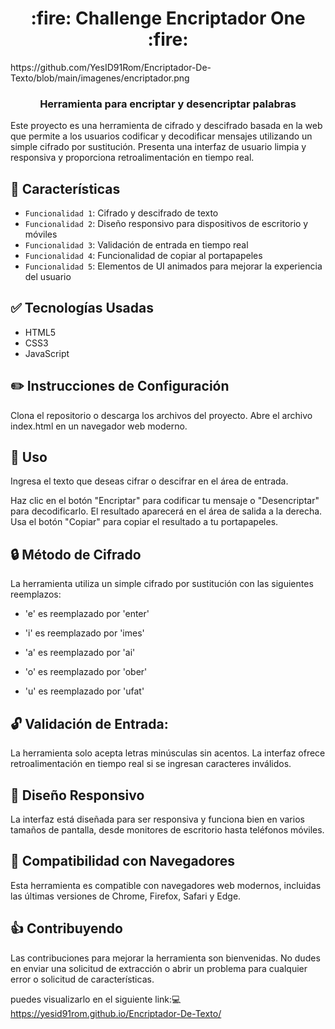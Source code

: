 <h1 align="center"> :fire: Challenge Encriptador One :fire: </h1>
https://github.com/YesID91Rom/Encriptador-De-Texto/blob/main/imagenes/encriptador.png

<h3 align="center">
Herramienta para encriptar y desencriptar palabras </h3>

Este proyecto es una herramienta de cifrado y descifrado basada en la web que permite a los usuarios codificar y decodificar mensajes utilizando un simple cifrado por sustitución. Presenta una interfaz de usuario limpia y responsiva y proporciona retroalimentación en tiempo real.

## :hammer: Características
- `Funcionalidad 1`: Cifrado y descifrado de texto
- `Funcionalidad 2`: Diseño responsivo para dispositivos de escritorio y móviles
- `Funcionalidad 3`: Validación de entrada en tiempo real
- `Funcionalidad 4`: Funcionalidad de copiar al portapapeles
- `Funcionalidad 5`: Elementos de UI animados para mejorar la experiencia del usuario

## :white_check_mark: Tecnologías Usadas 
- HTML5
- CSS3
- JavaScript 


## :pencil2: Instrucciones de Configuración</h4>
Clona el repositorio o descarga los archivos del proyecto.
Abre el archivo index.html en un navegador web moderno.

## :bookmark_tabs: Uso
Ingresa el texto que deseas cifrar o descifrar en el área de entrada.

Haz clic en el botón "Encriptar" para codificar tu mensaje o "Desencriptar" para decodificarlo.
El resultado aparecerá en el área de salida a la derecha.
Usa el botón "Copiar" para copiar el resultado a tu portapapeles.

## :lock: Método de Cifrado
La herramienta utiliza un simple cifrado por sustitución con las siguientes reemplazos:

- 'e' es reemplazado por 'enter'

- 'i' es reemplazado por 'imes'

- 'a' es reemplazado por 'ai'

- 'o' es reemplazado por 'ober'

- 'u' es reemplazado por 'ufat'


## :unlock: Validación de Entrada:
La herramienta solo acepta letras minúsculas sin acentos. La interfaz ofrece retroalimentación en tiempo real si se ingresan caracteres inválidos.

## :iphone: Diseño Responsivo
La interfaz está diseñada para ser responsiva y funciona bien en varios tamaños de pantalla, desde monitores de escritorio hasta teléfonos móviles.

## :mag_right:  Compatibilidad con Navegadores
Esta herramienta es compatible con navegadores web modernos, incluidas las últimas versiones de Chrome, Firefox, Safari y Edge.

## :+1: Contribuyendo
Las contribuciones para mejorar la herramienta son bienvenidas. No dudes en enviar una solicitud de extracción o abrir un problema para cualquier error o solicitud de características.

puedes visualizarlo en el siguiente link::computer:https://yesid91rom.github.io/Encriptador-De-Texto/
